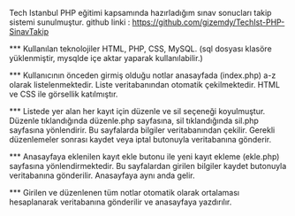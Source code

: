 Tech Istanbul PHP eğitimi kapsamında hazırladığım sınav sonucları takip sistemi sunulmuştur. 
github linki : https://github.com/gizemdy/TechIst-PHP-SinavTakip

*** Kullanılan teknolojiler HTML, PHP, CSS, MySQL. (sql dosyası klasöre yüklenmiştir, mysqlde içe aktar yaparak kullanılabilir.)

*** Kullanıcının önceden girmiş olduğu notlar anasayfada (index.php) a-z olarak listelenmektedir. Liste veritabanından otomatik çekilmektedir. HTML ve CSS ile görsellik katılmıştır.

*** Listede yer alan her kayıt için düzenle ve sil seçeneği koyulmuştur. Düzenle tıklandığında düzenle.php sayfasına, sil tıklandığında sil.php sayfasına yönlendirir. Bu 
  sayfalarda bilgiler veritabanından çekilir. Gerekli düzenlemeler sonrası kaydet veya iptal butonuyla veritabanına gönderir.
  
*** Anasayfaya eklenilen kayıt ekle  butonu ile yeni kayıt ekleme (ekle.php) sayfasına yönlendirmektedir.
  Bu sayfalardan girilen bilgiler kaydet butonuyla veritabanına gönderilir. Anasayfaya aynı anda gelir. 
  
*** Girilen ve düzenlenen tüm notlar otomatik olarak ortalaması hesaplanarak veritabanına gönderilir ve anasayfaya yazdırılır.
